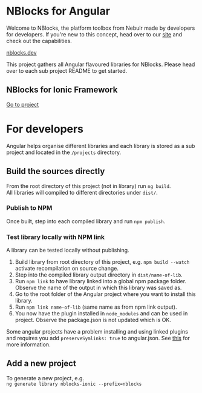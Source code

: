 # NBlocks for Angular

Welcome to NBlocks, the platform toolbox from Nebulr made by developers for developers. If you're new to this concept, head over to our [site](https://nblocks.dev) and check out the capabilities.

[nblocks.dev](https://nblocks.dev)

This project gathers all Angular flavoured libraries for NBlocks. Please head over to each sub project README to get started.

## NBlocks for Ionic Framework
[Go to project](projects/nblocks-ionic)

# For developers
Angular helps organise different libraries and each library is stored as a sub project and located in the `/projects` directory.

## Build the sources directly
From the root directory of this project (not in library) run `ng build`.   
All libraries will compiled to different directories under `dist/`.

### Publish to NPM
Once built, step into each compiled library and run `npm publish`. 

### Test library locally with NPM link
A library can be tested locally without publishing.
1. Build library from root directory of this project, e.g. `npm build --watch` activate recompilation on source change.
2. Step into the compiled library output directory in `dist/name-of-lib`.
3. Run `npm link` to have library linked into a global npm package folder. Observe the name of the output in which this library was saved as.
4. Go to the root folder of the Angular project where you want to install this library.
5. Run `npm link name-of-lib` (same name as from npm link output).
6. You now have the plugin installed in `node_modules` and can be used in project. Observe the package.json is not updated which is OK.

Some angular projects have a problem installing and using linked plugins and requires you add `preserveSymlinks: true` to angular.json. See [this](https://stackoverflow.com/questions/58260202/preserve-symlinks-in-angular-libraries) for more information.

## Add a new project
To generate a new project, e.g.   
`ng generate library nblocks-ionic --prefix=nblocks`

